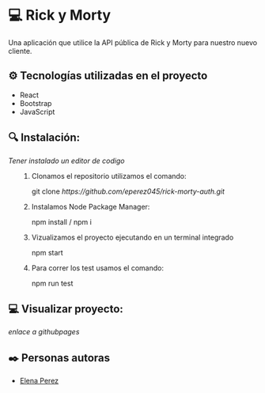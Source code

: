 # 💻 Rick y Morty

<p>Una aplicación que utilice la API pública de Rick y Morty para nuestro nuevo cliente.</p>

## ⚙️ Tecnologías utilizadas en el proyecto

<ul>
        <li>React</li>
        <li>Bootstrap</li>
        <li>JavaScript</li>
</ul>

## 🔍 Instalación:

<i> Tener instalado un editor de codigo </i>

<ul>
      <ol>
        <li>Clonamos el repositorio utilizamos el comando:</li>
            <p>git clone <i>https://github.com/eperez045/rick-morty-auth.git</i></p>
        <li>Instalamos Node Package Manager: </li>
            <p>npm install / npm i</p>
        <li>Vizualizamos el proyecto ejecutando en un terminal integrado</li>
                <p>npm start</p>
        <li>Para correr los test usamos el comando:</li>
            <p>npm run test</p>
        </ol>
        
</ul>

## 💻 Visualizar proyecto:

<i>enlace a githubpages</i>

## ✒️ Personas autoras

<ul>
        <li><a href="https://github.com/eperez045">Elena Perez</a></li>
</ul>
